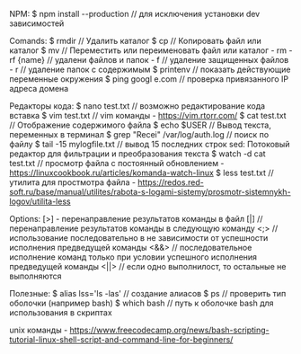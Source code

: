 
NPM:
    $ npm install --production // для исключения установки dev зависимостей

Comands:
    $ rmdir  // Удалить каталог
    $ cp  // Копировать файл или каталог
    $ mv  // Переместить или переименовать файл или каталог
    - rm -rf {name} // удалени файлов и папок
        - f // удаление защищенных файлов
        - r // удаление папок с содержимым
    $ printenv // показать действующие переменные окружения
    $ ping googl e.com // проверка привязанного IP адреса домена

Редакторы кода:
    $ nano test.txt // возможно редактирование кода вставка 
    $ vim test.txt // vim команды - https://vim.rtorr.com/
    $ cat test.txt // Отображение содержимого файла
    $ echo $USER // Вывод текста, переменных в терминал
    $ grep "Recei" /var/log/auth.log // поиск по файлу
    $ tail -15 mylogfile.txt // вывод 15 последних строк
    sed: Потоковый редактор для фильтрации и преобразования текста
    $ watch -d cat test.txt // просмотр файла с постоянный обновлением - https://linuxcookbook.ru/articles/komanda-watch-linux
    $ less test.txt // утилита для простмотра файла - https://redos.red-soft.ru/base/manual/utilites/rabota-s-logami-sistemy/prosmotr-sistemnykh-logov/utilita-less


Options:
    [>] - перенаправление результатов команды в файл
    [|] // перенаправление результатов команды в следующую команду
    <;> // использование последовательно в не зависимости от успешности исполнения предведущей команды
    <&&> // последовательное исполнение команд только при условии успешного исполнения предведущей команды
    <||> // если одно выполнилост, то остальные не выполняются


Полезные:
    $ alias lss='ls -las' // создание алиасов
    $ ps // проверить тип оболочки (например bash)
    $ which bash // путь к оболочке bash для использования в скриптах
   

unix команды - https://www.freecodecamp.org/news/bash-scripting-tutorial-linux-shell-script-and-command-line-for-beginners/